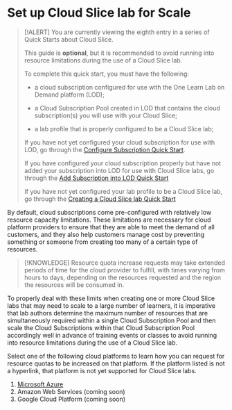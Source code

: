 # Set up Cloud Slice lab for Scale

> [!ALERT] You are currently viewing the eighth entry in a series of Quick Starts about Cloud Slice.
>
> This guide is **optional**, but it is recommended to avoid running into resource limitations during the use of a Cloud Slice lab. 
>
> To complete this quick start, you must have the following:
> * a cloud subscription configured for use with the One Learn Lab on Demand platform (LOD);
>
> * a Cloud Subscription Pool created in LOD that contains the cloud subscription(s) you will use with your Cloud Slice;
>
> * a lab profile that is properly configured to be a Cloud Slice lab;
>
> If you have not yet configured your cloud subscription for use with LOD, go through the [Configure Subscription Quick Start](configure-subscription.md).
>
> If you have configured your cloud subscription properly but have not added your subscription into LOD for use with Cloud Slice labs, go through the [Add Subscription into LOD Quick Start](add-subscription-into-lod.md)
>
> If you have not yet configured your lab profile to be a Cloud Slice lab, go through the [Creating a Cloud Slice lab Quick Start](create.md)

By default, cloud subscriptions come pre-configured with relatively low resource capacity limitations. These limitations are necessary for cloud platform providers to ensure that they are able to meet the demand of all customers, and they also help customers manage cost by preventing something or someone from creating too many of a certain type of resources. 

> [!KNOWLEDGE] Resource quota increase requests may take extended periods of time for the cloud provider to fulfill, with times varying from hours to days, depending on the resources requested and the region the resources will be consumed in. 

To properly deal with these limits when creating one or more Cloud Slice labs that may need to scale to a large number of learners, it is imperative that lab authors determine the maximum number of resources that are simultaneously required within a single Cloud Subscription Pool and then scale the Cloud Subscriptions within that Cloud Subscription Pool accordingly well in advance of training events or classes to avoid running into resource limitations during the use of a Cloud Slice lab.

Select one of the following cloud platforms to learn how you can request for resource quotas to be increased on that platform. If the platform listed is not a hyperlink, that platform is not yet supported for Cloud Slice labs.

1. [Microsoft Azure](azure-scale.md)
1. Amazon Web Services (coming soon)
1. Google Cloud Platform (coming soon) 
